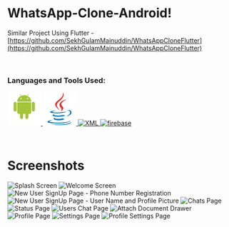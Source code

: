 # WhatsApp-Clone-Android!

Similar Project Using Flutter - [https://github.com/SekhGulamMainuddin/WhatsAppCloneFlutter](https://github.com/SekhGulamMainuddin/WhatsAppCloneFlutter)

  <p><br></p>
  
  <h3 align="left">Languages and Tools Used:</h3>

<p> 
  <a href="https://developer.android.com" target="_blank" rel="noreferrer"> <img src="https://raw.githubusercontent.com/devicons/devicon/master/icons/android/android-original-wordmark.svg" alt="android" width="75" height="75"/> </a>
   <a href="https://www.java.com" target="_blank" rel="noreferrer"> <img src="https://raw.githubusercontent.com/devicons/devicon/master/icons/java/java-original.svg" alt="java" width="75" height="75"/> </a>
  <a href="https://www.w3schools.com/xml/" target="_blank" rel="noreferrer"> <img src="https://cdn-icons-png.flaticon.com/128/136/136526.png" alt="XML" width="75" height="75"/> </a>
  <a href="https://firebase.google.com/" target="_blank" rel="noreferrer"> <img src="https://www.vectorlogo.zone/logos/firebase/firebase-icon.svg" alt="firebase" width="75" height="75"/> </a> 
</p>
  
  <p><br></p>
  
# Screenshots

<p float="center">

<img src="https://user-images.githubusercontent.com/73953395/162500082-7679e433-68c1-47ac-a84d-2bf8e6456dec.jpg" alt="Splash Screen" width="195" height="433"/> 

<img src="https://user-images.githubusercontent.com/73953395/162500087-19395d47-e01a-4ab2-8813-649a40ca52a4.jpg" alt="Welcome Screen" width="195" height="433"/> 

<img src="https://user-images.githubusercontent.com/73953395/162500095-65f196a8-b325-429b-b0ff-fdb7fc574c3e.jpg" alt="New User SignUp Page - Phone Number Registration" width="195" height="433"/> 

<img src="https://user-images.githubusercontent.com/73953395/162500100-bf95da8f-4c0a-4aec-9574-462da9c3934a.jpg" alt="New User SignUp Page - User Name and Profile Picture" width="195" height="433"/> 



<img src="https://user-images.githubusercontent.com/73953395/162500109-8b528be8-5cd8-4b34-8662-23d7695ac0af.jpg" alt="Chats Page" width="195" height="433"/> 

<img src="https://user-images.githubusercontent.com/73953395/162500112-1e379156-b4ce-4f93-a916-523efffbc76e.jpg" alt="Status Page" width="195" height="433"/> 

<img src="https://user-images.githubusercontent.com/73953395/162500115-197ba649-1059-4e11-906d-855ce7227da0.jpg" alt="Users Chat Page" width="195" height="433"/> 

<img src="https://user-images.githubusercontent.com/73953395/162500122-9b030fe5-1474-4797-8350-b0a629d7a311.jpg" alt="Attach Document Drawer" width="195" height="433"/> 

<img src="https://user-images.githubusercontent.com/73953395/162500131-16675cd2-c16b-4e95-9c5a-795be3cd6008.jpg" alt="Profile Page" width="195" height="433"/> 


<img src="https://user-images.githubusercontent.com/73953395/162500054-36927eea-5a99-4ab2-86e9-ad5007ed45ee.jpg" alt="Settings Page" width="195" height="433"/> 

<img src="https://user-images.githubusercontent.com/73953395/162500074-7c5030c4-7fac-4b26-9db7-49de5cc29f41.jpg" alt="Profile Settings Page" width="195" height="433"/> 

</p>

